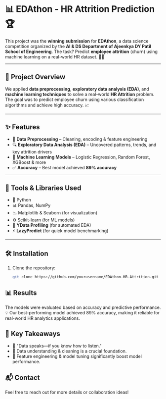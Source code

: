 # 📊 EDAthon - HR Attrition Prediction 🏆

This project was the **winning submission** for **EDAthon**, a data science competition organized by the **AI & DS Department of Ajeenkya DY Patil School of Engineering**. The task? Predict **employee attrition** (churn) using machine learning on a real-world HR dataset. 💼🤖

---

## 🚀 Project Overview

We applied **data preprocessing**, **exploratory data analysis (EDA)**, and **machine learning techniques** to solve a real-world **HR Attrition** problem. The goal was to predict employee churn using various classification algorithms and achieve high accuracy. 📈

---

## ✨ Features
- 🧹 **Data Preprocessing** – Cleaning, encoding & feature engineering  
- 🔍 **Exploratory Data Analysis (EDA)** – Uncovered patterns, trends, and key attrition drivers  
- 🤖 **Machine Learning Models** – Logistic Regression, Random Forest, XGBoost & more  
- ✅ **Accuracy** – Best model achieved **89% accuracy**

---

## 🧰 Tools & Libraries Used
- 🐍 Python
- 📊 Pandas, NumPy
- 📉 Matplotlib & Seaborn (for visualization)
- ⚙️ Scikit-learn (for ML models)
- 🧠 **YData Profiling** (for automated EDA)
- ⚡ **LazyPredict** (for quick model benchmarking)

---

## 🛠️ Installation

1. Clone the repository:
   ```bash
   git clone https://github.com/yourusername/EDAthon-HR-Attrition.git
   
## 📊 Results
The models were evaluated based on accuracy and predictive performance.
💡 Our best-performing model achieved 89% accuracy, making it reliable for real-world HR analytics applications.


## 🧠 Key Takeaways
- 💬 "Data speaks—if you know how to listen."
- 🧽 Data understanding & cleaning is a crucial foundation.
- 🔧 Feature engineering & model tuning significantly boost model performance.

## 📬 Contact
Feel free to reach out for more details or collaboration ideas!
